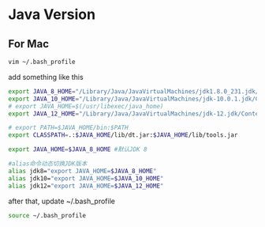 # Java Version

## For Mac

```bash
vim ~/.bash_profile
```
add something like this
```bash
export JAVA_8_HOME="/Library/Java/JavaVirtualMachines/jdk1.8.0_231.jdk/Contents/Home"
export JAVA_10_HOME="/Library/Java/JavaVirtualMachines/jdk-10.0.1.jdk/Contents/Home"
# export JAVA_HOME=$(/usr/libexec/java_home)
export JAVA_12_HOME="/Library/Java/JavaVirtualMachines/jdk-12.jdk/Contents/Home"

# export PATH=$JAVA_HOME/bin:$PATH
export CLASSPATH=.:$JAVA_HOME/lib/dt.jar:$JAVA_HOME/lib/tools.jar

export JAVA_HOME=$JAVA_8_HOME #默认JDK 8

#alias命令动态切换JDK版本
alias jdk8="export JAVA_HOME=$JAVA_8_HOME"
alias jdk10="export JAVA_HOME=$JAVA_10_HOME"
alias jdk12="export JAVA_HOME=$JAVA_12_HOME"
```
after that, update ~/.bash_profile

```bash
source ~/.bash_profile
```

